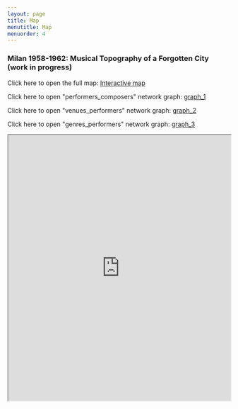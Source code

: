 ```yaml
---
layout: page
title: Map
menutitle: Map
menuorder: 4
---
```


### Milan 1958-1962: Musical Topography of a Forgotten City (work in progress)

Click here to open the full map: [Interactive map](https://martinnicastro.github.io/export_2.html)

Click here to open "performers_composers" network graph: [graph_1](https://martinnicastro.github.io/compositori_musicisti3.svg)

Click here to open "venues_performers" network graph: [graph_2](https://martinnicastro.github.io/spazi_musicisti_nomi.svg)

Click here to open "genres_performers" network graph: [graph_3](https://martinnicastro.github.io/generi_spazi.svg)

<iframe src="https://martinnicastro.github.io/export_2.html" width="100%" height="600"></iframe>
